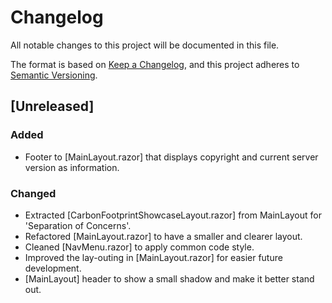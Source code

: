 # Changelog

All notable changes to this project will be documented in this file.

The format is based on [Keep a Changelog](https://keepachangelog.com/en/1.1.0/),
and this project adheres to [Semantic Versioning](https://semver.org/spec/v2.0.0.html).

## [Unreleased]

### Added
- Footer to [MainLayout.razor] that displays copyright and current server version as information.

### Changed
- Extracted [CarbonFootprintShowcaseLayout.razor] from MainLayout for 'Separation of Concerns'.
- Refactored [MainLayout.razor] to have a smaller and clearer layout.
- Cleaned [NavMenu.razor] to apply common code style.
- Improved the lay-outing in [MainLayout.razor] for easier future development.
- [MainLayout] header to show a small shadow and make it better stand out.
